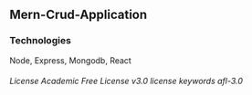 ## Mern-Crud-Application

### Technologies 
Node, Express, Mongodb, React

###### License Academic Free License v3.0 license keywords afl-3.0
